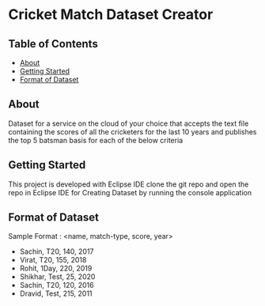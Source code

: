 # Cricket Match Dataset Creator

## Table of Contents

- [About](#about)
- [Getting Started](#getting_started)
- [Format of Dataset](#dataset_format)

## About <a name = "about"></a>

Dataset for a service on the cloud of your choice that accepts the text file containing the scores of all the cricketers for the last 10 years and
publishes the top 5 batsman basis for each of the below criteria

## Getting Started <a name = "getting_started"></a>

This project is developed with Eclipse IDE
clone the git repo and open the repo in Eclipse IDE for Creating Dataset by running the console application

## Format of Dataset <a name = "dataset_format"></a>
Sample Format : 
<name, match-type, score, year>
- Sachin, T20, 140, 2017
- Virat, T20, 155, 2018
- Rohit, 1Day, 220, 2019
- Shikhar, Test, 25, 2020
- Sachin, T20, 120, 2016
- Dravid, Test, 215, 2011